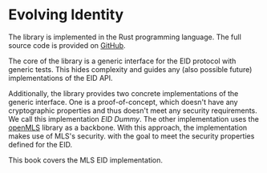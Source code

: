 # Evolving Identity

The library is implemented in the Rust programming language.
The full source code is provided on [GitHub](https://github.com/phnx-im/hpi-evolving-identity).

The core of the library is a generic interface for the EID protocol with generic tests.
This hides complexity and guides any (also possible future) implementations of the EID API.

Additionally, the library provides two concrete implementations of the generic interface.
One is a proof-of-concept, which doesn't have any cryptographic properties and thus doesn't meet any security
requirements.
We call this implementation _EID Dummy_.
The other implementation uses the [openMLS](https://github.com/openmls/openmls) library as a
backbone.
With this approach, the implementation makes use of MLS's security.
with the goal to meet the security properties defined for the EID.

This book covers the MLS EID implementation.